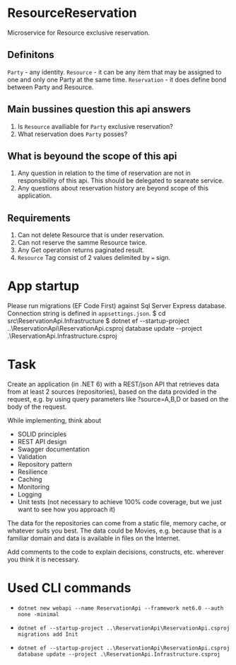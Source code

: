 # ResourceReservation
Microservice for Resource exclusive reservation.

## Definitons
`Party` - any identity.
`Resource` - it can be any item that may be assigned to one and only one Party at the same time.
`Reservation` - it does define bond between Party and Resource.

## Main bussines question this api answers
1. Is `Resource` availiable for `Party` exclusive reservation?
2. What reservation does `Party` posses?

## What is beyound the scope of this api
1. Any question in relation to the time of reservation are not in responsibility of this api. This should be delegated to seareate service.
2. Any questions about reservation history are beyond scope of this application.

## Requirements
1. Can not delete Resource that is under reservation.
2. Can not reserve the samme Resource twice.
3. Any Get operation returns paginated result.
4. `Resource` Tag consist of 2 values delimited by `=` sign.


# App startup 

Please run migrations (EF Code First) against Sql Server Express database. Connection string is defined in `appsettings.json`.
$ cd src\ReservationApi.Infrastructure
$ dotnet ef --startup-project ..\ReservationApi\ReservationApi.csproj database update --project .\ReservationApi.Infrastructure.csproj

# Task

Create an application (in .NET 6) with a REST/json API that retrieves data from at least 2 sources (repositories), based on the data provided in the request, e.g. by using query parameters like ?source=A,B,D or based on the body of the request.

While implementing, think about

* SOLID principles
* REST API design
* Swagger documentation
* Validation
* Repository pattern
* Resilience
* Caching
* Monitoring
* Logging
* Unit tests (not necessary to achieve 100% code coverage, but we just want to see how you approach it)

The data for the repositories can come from a static file, memory cache, or whatever suits you best. The data could be Movies, e.g. because that is a familiar domain and data is available in files on the Internet.

Add comments to the code to explain decisions, constructs, etc. wherever you think it is necessary.

# Used CLI commands

- `dotnet new webapi --name ReservationApi --framework net6.0 --auth none -minimal`

- `dotnet ef --startup-project ..\ReservationApi\ReservationApi.csproj migrations add Init`

- `dotnet ef --startup-project ..\ReservationApi\ReservationApi.csproj database update --project .\ReservationApi.Infrastructure.csproj`